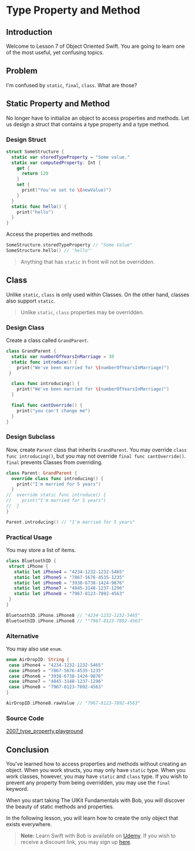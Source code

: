 # Type Property and Method

## Introduction
Welcome to Lesson 7 of Object Oriented Swift. You are going to learn one of the most useful, yet confusing topics.

## Problem
 I'm confused by `static`, `final`, `class`. What are those?

## Static Property and Method
No longer have to initialize an object to access properties and methods. Let us design a struct that contains a type property and a type method.

### Design Struct

```swift
struct SomeStructure {
  static var storedTypeProperty = "Some value."
  static var computedProperty: Int {
    get {
      return 120
    }
    set {
      print("You've set to \(newValue)")
    }
  }
  static func hello() {
    print("hello")
  }
}
```

Access the properties and methods

```swift
SomeStructure.storedTypeProperty // "Some Value"
SomeStructure.hello() // 'hello"'
```

> Anything that has `static` in front will not be overridden.

## Class
Unlike `static`, `class` is only used within Classes. On the other hand, classes also support `static`.

> Unlike `static`, `class` properties may be overridden.

### Design Class
Create a class called `GrandParent`.

```swift
class GrandParent {
  static var numberOfYearsInMarriage = 30
  static func introduce() {
    print("We've been married for \(numberOfYearsInMarriage)")
 }

  class func introducing() {
    print("We've been married for \(numberOfYearsInMarriage)")
  }

  final func cantOverride() {
    print("you can't change me")
  }
}
```

### Design Subclass
Now, create `Parent` class that inherits `GrandParent`.  You may override `class func introducing()`, but you may not override `final func cantOverride()`. `final` prevents Classes from overriding.

```swift
class Parent: GrandParent {
  override class func introducing() {
    print("I'm married for 5 years")
  }
//  override static func introduce() {
//    print("I'm married for 5 years")
//  }
}

Parent.introducing() // "I'm married for 5 years"
```


### Practical Usage
You may store a list of items.

```swift
class BluetoothID {
 struct iPhone {
   static let iPhone4 = "4234-1232-1232-5465"
   static let iPhone5 = "7867-5676-4535-1235"
   static let iPhone6 = "3938-6738-1424-9876"
   static let iPhone7 = "4845-3148-1237-1296"
   static let iPhone8 = "7967-8123-7892-4563"
 }
}
```

```swift
BluetoothID.iPhone.iPhone8 // "4234-1232-1232-5465"
BluetoothID.iPhone.iPhone8 // ""7967-8123-7892-4563"
```

### Alternative

You may also use `enum`.
```swift
enum AirDropID: String {
 case iPhone4 = "4234-1232-1232-5465"
 case iPhone5 = "7867-5676-4535-1235"
 case iPhone6 = "3938-6738-1424-9876"
 case iPhone7 = "4845-3148-1237-1296"
 case iPhone8 = "7967-8123-7892-4563"
}

AirDropID.iPhone8.rawValue // "7967-8123-7892-4563"
```

### Source Code
[2007_type_property.playground](https://www.dropbox.com/sh/y4cqhy4v912e01a/AABxIMrWsWch3h3C693Q2gWAa?dl=0)


## Conclusion
You've learned how to access properties and methods without creating an object. When you work structs, you may only have `static` type. When you work classes, however, you may have `static` and `class` type. If you wish to prevent any property from being overridden, you may use the `final` keyword.

When you start taking The UIKit Fundamentals with Bob, you will discover the beauty of static methods and properties.

In the following lesson, you will learn how to create the only object that exists everywhere.


> **Note:** Learn Swift with Bob is available on [Udemy](https://udemy.com/learn-swift-with-bob/). If you wish to receive a discount link, you may sign up [here](https://goo.gl/RR4K27).
